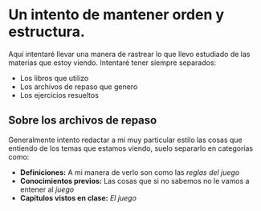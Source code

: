 # Un intento de mantener orden y estructura.

Aquí intentaré llevar una manera de rastrear lo que llevo estudiado de las materias que estoy viendo. 
Intentaré tener siempre separados:
- Los libros que utilizo
- Los archivos de repaso que genero
- Los ejercicios resueltos 

## Sobre los archivos de repaso

Generalmente intento redactar a mi muy particular estilo las cosas que entiendo de los temas que estamos viendo, suelo separarlo en categorías como:
- **Definiciones:** A mi manera de verlo son como las *reglas del juego*
- **Conocimientos previos:** Las cosas que si no sabemos no le vamos a entener al *juego*
- **Capítulos vistos en clase:** *El juego*

